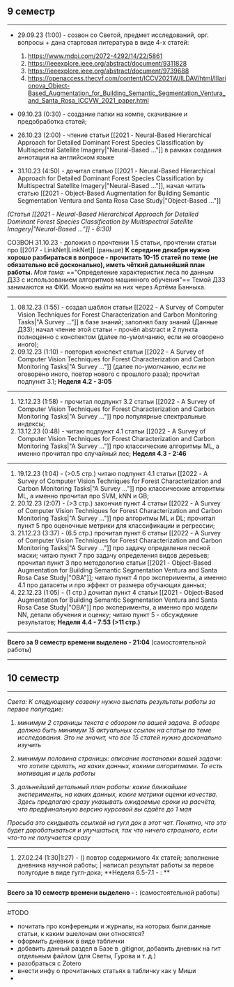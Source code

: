 ## 9 семестр
___
* 29.09.23 (1:00) - созвон со Светой, предмет исследований, орг. вопросы + дана стартовая литература в виде 4-х статей:

  1. https://www.mdpi.com/2072-4292/14/22/5861
  2. https://ieeexplore.ieee.org/abstract/document/9311828
  3. https://ieeexplore.ieee.org/abstract/document/9739688
  4. https://openaccess.thecvf.com/content/ICCV2021W/ILDAV/html/Illarionova_Object-Based_Augmentation_for_Building_Semantic_Segmentation_Ventura_and_Santa_Rosa_ICCVW_2021_paper.html

* 09.10.23 (0:30) - создание папки на компе, скачивание и предобработка статей;
* 26.10.23 (2:00) - чтение статьи [[2021 - Neural-Based Hierarchical Approach for Detailed Dominant Forest Species Classification by Multispectral Satellite Imagery|"Neural-Based ..."]] в рамках создания аннотации на английском языке
* 31.10.23 (4:50) - дочитал статью [[2021 - Neural-Based Hierarchical Approach for Detailed Dominant Forest Species Classification by Multispectral Satellite Imagery|"Neural-Based ..."]], начал читать статью [[2021 - Object-Based Augmentation for Building Semantic Segmentation Ventura and Santa Rosa Case Study|"Object-Based ..."]]

*(Статья  [[2021 - Neural-Based Hierarchical Approach for Detailed Dominant Forest Species Classification by Multispectral Satellite Imagery|"Neural-Based ..."]] - 6:30)*

СОЗВОН 31.10.23 - доложил о прочтении 1.5 статьи, прочтении статьи про [[2017 - LinkNet|LinkNet]] (раньше)
	**К середине декабря нужно хорошо разбираться в вопросе - прочитать 10-15 статей по теме (не обязательно всё досконально), иметь чёткий дальнейший план работы.**
	*Моя тема:* =="Определение характеристик леса по данным ДЗЗ с использованием алгоритмов машинного обучения"==
	Темой ДЗЗ занимаются на ФКИ. Можно выйти на них через Артёма Банныха.
___
1. 08.12.23 (1:55) - создал шаблон статьи [[2022 - A Survey of Computer Vision Techniques for Forest Characterization and Carbon Monitoring Tasks|"A Survey ..."]] в базе знаний; заполнял базу знаний (Данные ДЗЗ); начал чтение этой статьи - прочёл abstract и 2 пункта полноценно с конспектом (далее по-умолчанию, если не оговорено иного);
2. 09.12.23 (1:10) - повторил конспект статьи [[2022 - A Survey of Computer Vision Techniques for Forest Characterization and Carbon Monitoring Tasks|"A Survey ..."]] (далее по-умолчанию, если не оговорено иного, повтор нового с прошлого раза); прочитал подпункт 3.1;
**Неделя 4.2 - 3:05**
___
1. 12.12.23 (1:58) - прочитал подпункт 3.2 статьи [[2022 - A Survey of Computer Vision Techniques for Forest Characterization and Carbon Monitoring Tasks|"A Survey ..."]] про популярные спектральные индексы;
2. 13.12.23 (0:48) - читаю подпункт 4.1 статьи [[2022 - A Survey of Computer Vision Techniques for Forest Characterization and Carbon Monitoring Tasks|"A Survey ..."]] про классические алгоритмы ML, а именно прочитал про случайный лес;
**Неделя 4.3 - 2:46**
___
1. 19.12.23 (1:04) - (>0.5 стр.) читаю подпункт 4.1 статьи [[2022 - A Survey of Computer Vision Techniques for Forest Characterization and Carbon Monitoring Tasks|"A Survey ..."]] про классические алгоритмы ML, а именно прочитал про SVM, kNN и GB;
2. 20.12.23 (2:07) - (>3 стр.) закончил пункт 4 статьи [[2022 - A Survey of Computer Vision Techniques for Forest Characterization and Carbon Monitoring Tasks|"A Survey ..."]] про алгоритмы ML и DL; прочитал пункт 5 про оценочные метрики для классификации и регрессии;
3. 21.12.23 (3:37) - (6.5 стр.) прочитал пункт 6 статьи [[2022 - A Survey of Computer Vision Techniques for Forest Characterization and Carbon Monitoring Tasks|"A Survey ..."]] про задачу определения лесной маски; читаю пункт 7 про задачу определения видов деревьев; прочитал пункт 3 про методологию статьи [[2021 - Object-Based Augmentation for Building Semantic Segmentation Ventura and Santa Rosa Case Study|"OBA"]]; читаю пункт 4 про эксперименты, а именно 4.1 про датасеты и про эффект от размера обучающих данных;
4. 22.12.23 (1:05) - (1 стр.) дочитал пункт 4 статьи [[2021 - Object-Based Augmentation for Building Semantic Segmentation Ventura and Santa Rosa Case Study|"OBA"]] про эксперименты, а именно про модели NN, детали обучения и оценку; читаю пункт 5 - обсуждение результатов;
**Неделя 4.4 - 7:53 (>11 стр.)**
___
**Всего за 9 семестр времени выделено - 21:04** (самостоятельной работы)
___
## 10 семестр
___
*Света:*
*К следующему созвону нужно выслать результаты работы за первое полугодие:*

1) *минимум 2 страницы текста с обзором по вашей задаче. В обзоре должно быть минимум 15 актуальных ссылок на статьи по теме исследования. Это не значит, что все 15 статей нужно досконально изучить*

2) *минимум половина страницы: описание постановки вашей задачи: что хотите сделать, на каких данных, какими алгоритмами. То есть мотивация и цель работы*

3) *дальнейший детальный план работы: какие ближайшие эксперименты, на каких данных, какие метрики оценки качества. Здесь предлагаю сразу указывать ожидаемые сроки из расчёта, что предфинальную версию курсовой вы сдаёте до 1 мая*

*Просьба это скидывать ссылкой на гугл док в этот чат. Понятно, что это будет дорабатываться и улучшаться, так что ничего страшного, если что-то не получается сразу*
___
1. 27.02.24 (1:30|1:27) - () повтор содержимого 4х статей; заполнение дневника научной работы; | написал результат работы за первое полугодие в виде гугл-дока;
**Неделя 6.5-7.1 - : **
___
**Всего за 10 семестр времени выделено - :** (самостоятельной работы)
___

#TODO
* почитать про конференции и журналы, на которых были данные статьи, к каким эшелонам они относятся?
* оформить дневник в виде таблички
* добавить данный раздел в Базе в .gitignor, добавить дневник на гит отдельным файлом (для Светы, Гурова и т. д.)
* разобраться с Zotero
* внести инфу о прочитанных статьях в табличку как у Миши
* 